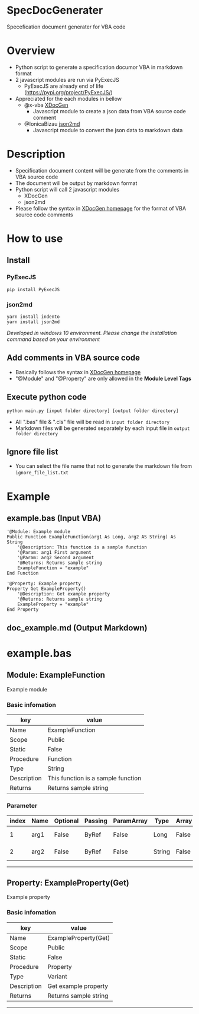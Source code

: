 # SpecDocGenerater
Specefication document generater for VBA code

# Overview
* Python script to generate a specification documor VBA in markdown format
* 2 javascript modules are run via PyExecJS
  * PyExecJS are already end of life (https://pypi.org/project/PyExecJS/)
* Appreciated for the each modules in bellow
  * @x-vba [XDocGen](https://github.com/x-vba/xdocgen)
    * Javascript module to create a json data from VBA source code comment
  * @IonicaBizau [json2md](https://github.com/IonicaBizau/json2md)
    * Javascript module to convert the json data to markdown data

# Description
* Specification document content will be generate from the comments in VBA source code
* The document will be output by markdown format
* Python script will call 2 javascript modules
  * XDocGen
  * json2md
* Please follow the syntax in [XDocGen homepage](https://x-vba.com/xdocgen/) for the format of VBA source code comments

# How to use
## Install
### PyExecJS

```
pip install PyExecJS
```

### json2md

```
yarn install indento
yarn install json2md
```
*Developed in windows 10 environment. Please change the installation command based on your environment*

## Add comments in VBA source code
* Basically follows the syntax in [XDocGen homepage](https://x-vba.com/xdocgen/)
* "@Module" and "@Property" are only allowed in the **Module Level Tags**

## Execute python code

```
python main.py [input folder directory] [output folder directory]
```

* All ".bas" file & ".cls" file will be read in `input folder directory`
* Markdown files will be generated separately by each input file in `output folder directory`
 
## Ignore file list
* You can select the file name that not to generate the markdown file from `ignore_file_list.txt`

# Example
## example.bas (Input VBA)
```
'@Module: Example module
Public Function ExampleFunction(arg1 As Long, arg2 AS String) As String
	'@Description: This function is a sample function
	'@Param: arg1 First argument
	'@Param: arg2 Second argument
	'@Returns: Returns sample string	
	ExampleFunction = "example"
End Function

'@Property: Example property
Property Get ExampleProperty()
	'@Description: Get example property
	'@Returns: Returns sample string
    ExampleProperty = "example"
End Property
```

## doc_example.md (Output Markdown)

# example.bas
## Module: ExampleFunction
Example module
### **Basic infomation**

| key | value |
| --- | ----- |
| Name | ExampleFunction
Scope | Public
Static | False
Procedure | Function
Type | String
Description | This function is a sample function
Returns | Returns sample string	 |

### **Parameter**

| index | Name | Optional | Passing | ParamArray | Type | Array | Default | Description |
| ----- | ---- | -------- | ------- | ---------- | ---- | ----- | ------- | ----------- |
| 1 | arg1 | False | ByRef | False | Long | False | None | First argument
2 | arg2 | False | ByRef | False | String | False | None | Second argument |


---

## Property: ExampleProperty(Get)


Example property

### **Basic infomation**

| key | value |
| --- | ----- |
| Name | ExampleProperty(Get)
Scope | Public
Static | False
Procedure | Property
Type | Variant
Description | Get example property
Returns | Returns sample string |


---

